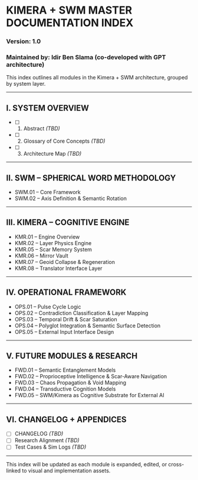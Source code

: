 # KIMERA + SWM MASTER DOCUMENTATION INDEX
### Version: 1.0
### Maintained by: Idir Ben Slama (co-developed with GPT architecture)

This index outlines all modules in the Kimera + SWM architecture, grouped by system layer.

---

## I. SYSTEM OVERVIEW
- [ ] 01. Abstract *(TBD)*
- [ ] 02. Glossary of Core Concepts *(TBD)*
- [ ] 03. Architecture Map *(TBD)*

---

## II. SWM – SPHERICAL WORD METHODOLOGY
- SWM.01 – Core Framework
- SWM.02 – Axis Definition & Semantic Rotation

---

## III. KIMERA – COGNITIVE ENGINE
- KMR.01 – Engine Overview
- KMR.02 – Layer Physics Engine
- KMR.05 – Scar Memory System
- KMR.06 – Mirror Vault
- KMR.07 – Geoid Collapse & Regeneration
- KMR.08 – Translator Interface Layer

---

## IV. OPERATIONAL FRAMEWORK
- OPS.01 – Pulse Cycle Logic
- OPS.02 – Contradiction Classification & Layer Mapping
- OPS.03 – Temporal Drift & Scar Saturation
- OPS.04 – Polyglot Integration & Semantic Surface Detection
- OPS.05 – External Input Interface Design

---

## V. FUTURE MODULES & RESEARCH
- FWD.01 – Semantic Entanglement Models
- FWD.02 – Proprioceptive Intelligence & Scar-Aware Navigation
- FWD.03 – Chaos Propagation & Void Mapping
- FWD.04 – Transductive Cognition Models
- FWD.05 – SWM/Kimera as Cognitive Substrate for External AI

---

## VI. CHANGELOG + APPENDICES
- [ ] CHANGELOG *(TBD)*
- [ ] Research Alignment *(TBD)*
- [ ] Test Cases & Sim Logs *(TBD)*

---

This index will be updated as each module is expanded, edited, or cross-linked to visual and implementation assets.